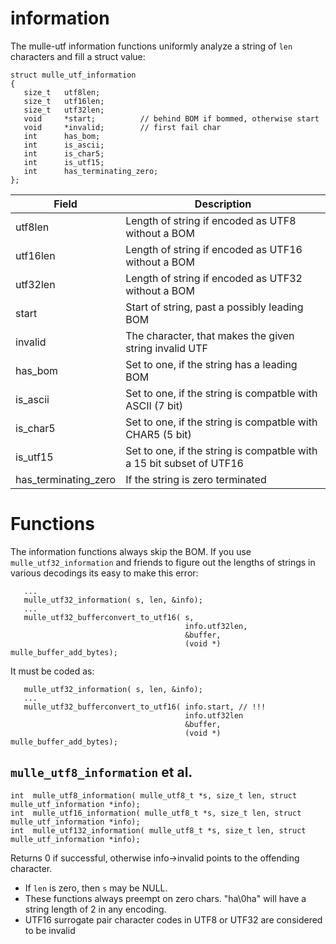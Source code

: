 # information

The mulle-utf information functions uniformly analyze a string of `len`
characters and fill a struct value:

```
struct mulle_utf_information
{
   size_t   utf8len;
   size_t   utf16len;
   size_t   utf32len;
   void     *start;          // behind BOM if bommed, otherwise start
   void     *invalid;        // first fail char
   int      has_bom;
   int      is_ascii;
   int      is_char5;
   int      is_utf15;
   int      has_terminating_zero;
};
```

Field        | Description
-------------|---------------------------------------------------------
utf8len      | Length of string if encoded as UTF8 without a BOM
utf16len     | Length of string if encoded as UTF16 without a BOM
utf32len     | Length of string if encoded as UTF32 without a BOM
start        | Start of string, past a possibly leading BOM
invalid      | The character, that makes the given string invalid UTF
has_bom      | Set to one, if the string has a leading BOM
is_ascii     | Set to one, if the string is compatble with ASCII (7 bit)
is_char5     | Set to one, if the string is compatble with CHAR5 (5 bit)
is_utf15     | Set to one, if the string is compatble with a 15 bit subset of UTF16
has_terminating_zero | If the string is zero terminated


# Functions

The information functions always skip the BOM.  If you use
`mulle_utf32_information` and friends to figure out the lengths of
strings in various decodings its easy to make this error:

```
   ...
   mulle_utf32_information( s, len, &info);
   ...
   mulle_utf32_bufferconvert_to_utf16( s,
                                       info.utf32len,
                                       &buffer,
                                       (void *) mulle_buffer_add_bytes);
```

It must be coded as:

```
   mulle_utf32_information( s, len, &info);
   ...
   mulle_utf32_bufferconvert_to_utf16( info.start, // !!!
                                       info.utf32len
                                       &buffer,
                                       (void *) mulle_buffer_add_bytes);
```

## `mulle_utf8_information` et al.

```
int  mulle_utf8_information( mulle_utf8_t *s, size_t len, struct mulle_utf_information *info);
int  mulle_utf16_information( mulle_utf8_t *s, size_t len, struct mulle_utf_information *info);
int  mulle_utf132_information( mulle_utf8_t *s, size_t len, struct mulle_utf_information *info);
```

Returns 0 if successful, otherwise info->invalid points to the offending
character.

* If `len` is zero, then `s` may be NULL.
* These functions always preempt on zero chars. "ha\0ha" will have a string length
of 2 in any encoding.
* UTF16 surrogate pair character codes in UTF8 or UTF32 are considered to be invalid




